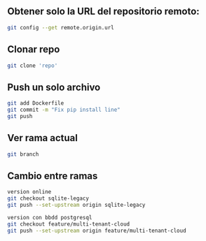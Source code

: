## Obtener solo la URL del repositorio remoto:
```BASH
git config --get remote.origin.url
```
## Clonar repo
```BASH
git clone 'repo'
```
## Push un solo archivo
```BASH
git add Dockerfile
git commit -m "Fix pip install line"
git push
```
## Ver rama actual
```BASH
git branch
```
## Cambio entre ramas
```BASH
version online
git checkout sqlite-legacy
git push --set-upstream origin sqlite-legacy

version con bbdd postgresql
git checkout feature/multi-tenant-cloud
git push --set-upstream origin feature/multi-tenant-cloud
```
